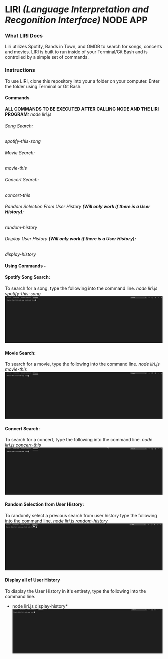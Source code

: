 # **LIRI *(Language Interpretation and Recgonition Interface)* NODE APP** 


### What LIRI Does
Liri utilizes Spotify, Bands in Town, and OMDB to search for songs, concerts and movies. LIRI is built to run inside of your Terminal/Git Bash and is controlled by a simple set of commands. 


### Instructions
To use LIRI, clone this repository into your a folder on your computer. Enter the folder using Terminal or Git Bash. 

#### Commands
**ALL COMMANDS TO BE EXECUTED AFTER CALLING NODE AND THE LIRI PROGRAM:**
*node liri.js*
###### Song Search:
*spotify-this-song*
###### Movie Search:
*movie-this*
###### Concert Search:
*concert-this*
###### Random Selection From User History **(Will only work if there is a User History):**
*random-history*
###### Display User History **(Will only work if there is a User History):**
*display-history*

#### Using Commands - 
#### Spotify Song Search:
To search for a song, type the following into the command line. 
  *node liri.js spotify-this-song*
  ![](songsearch.gif)

#### Movie Search:
To search for a movie, type the following into the command line.
  *node liri.js movie-this*
  ![](moviesearch.gif)
  
#### Concert Search:
To search for a concert, type the following into the command line.
  *node liri.js concert-this*
  ![](concertsearch.gif)
 
#### Random Selection from User History:
To randomly select a previous search from user history type the following into the command line.
  *node liri.js random-history*
  ![](randomhistory.gif)
 
#### Display all of User History
To display the User History in it's entirety, type the following into the command line.
  * node liri.js display-history*
  ![](displayhistory.gif)
